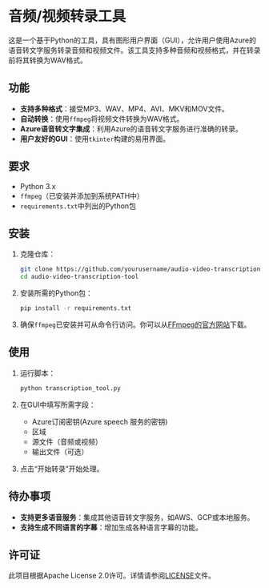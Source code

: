 # 音频/视频转录工具

这是一个基于Python的工具，具有图形用户界面（GUI），允许用户使用Azure的语音转文字服务转录音频和视频文件。该工具支持多种音频和视频格式，并在转录前将其转换为WAV格式。

## 功能

- **支持多种格式**：接受MP3、WAV、MP4、AVI、MKV和MOV文件。
- **自动转换**：使用`ffmpeg`将视频文件转换为WAV格式。
- **Azure语音转文字集成**：利用Azure的语音转文字服务进行准确的转录。
- **用户友好的GUI**：使用`tkinter`构建的易用界面。

## 要求

- Python 3.x
- `ffmpeg`（已安装并添加到系统PATH中）
- `requirements.txt`中列出的Python包

## 安装

1. 克隆仓库：
    ```bash
    git clone https://github.com/yourusername/audio-video-transcription-tool.git
    cd audio-video-transcription-tool
    ```

2. 安装所需的Python包：
    ```bash
    pip install -r requirements.txt
    ```

3. 确保`ffmpeg`已安装并可从命令行访问。你可以从[FFmpeg的官方网站](https://ffmpeg.org/download.html)下载。

## 使用

1. 运行脚本：
    ```bash
    python transcription_tool.py
    ```

2. 在GUI中填写所需字段：
    - Azure订阅密钥(Azure speech 服务的密钥)
    - 区域
    - 源文件（音频或视频）
    - 输出文件（可选）

3. 点击“开始转录”开始处理。

## 待办事项

- **支持更多语音服务**：集成其他语音转文字服务，如AWS、GCP或本地服务。
- **支持生成不同语言的字幕**：增加生成各种语言字幕的功能。

## 许可证

此项目根据Apache License 2.0许可。详情请参阅[LICENSE](LICENSE)文件。
